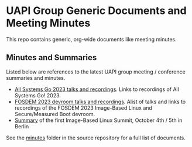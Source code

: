 # UAPI Group Generic Documents and Meeting Minutes

This repo contains generic, org-wide documents like meeting minutes.

## Minutes and Summaries

Listed below are references to the latest UAPI group meeting / conference summaries and minutes.

* [All Systems Go 2023 talks and recordings](conferences/2023-09-13__All-Systems-Go.md). Links to recordings of All Systems Go! 2023.
* [FOSDEM 2023 devroom talks and recordings](conferences/2023-02-04__FOSDEM-devroom.md). Alist of talks and links to recordings of the FOSDEM 2023 Image-Based Linux and Secure/Measured Boot devroom.
* [Summary](minutes/2022-10-05__Image-based-linux-summit.md) of the first Image-Based Linux Summit, October 4th / 5th in Berlin

See the [minutes](https://github.com/uapi-group/docs/tree/main/minutes) folder in the source repository for a full list of documents.
